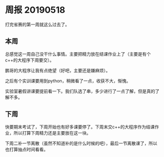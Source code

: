 # 周报  20190518
打完省赛的第一周就这么过去了。

## 本周
总感觉这一周自己没干什么事情。主要把精力放在结课作业上了（主要是有个c++的大程序下周要交）。
	
鹏哥的大程序让我有点绝望（好吧，主要还是嫌麻烦）。

之后有个实训课要用到python，稍微看了一点，收获不大，惭愧。

实验室暑假讲课要提前看一下。我们队选了串，多少进行了一点了解，但是真的了解不多。

## 下周
快要期末考试了，下周开始也有好多课要停了。下周末交c++的大程序作为结课作业，所以打算下周精力还是主要放在这一块。

下周二补一节离散（虽然不知道补的是什么时候的吧），最后一节离散课了，所以也打算抽点时间看看。
